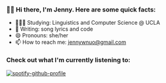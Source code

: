 ### 👋🏻 Hi there, I'm Jenny. Here are some quick facts: 

- 👩🏻‍💻 Studying: Linguistics and Computer Science @ UCLA 
- 🎤 Writing: song lyrics and code
- 😄 Pronouns: she/her
- 📫 How to reach me: jennywnuo@gmail.com

### Check out what I'm currently listening to: 
[![spotify-github-profile](https://spotify-github-profile.vercel.app/api/view?uid=jennywnuo&cover_image=true&theme=compact)](https://github.com/kittinan/spotify-github-profile)
